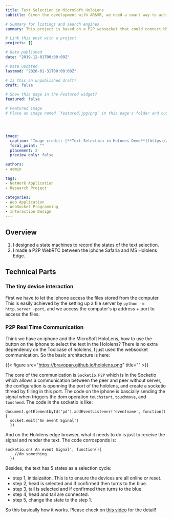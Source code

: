 ```yaml
---
title: Text Selection in MicroSoft HoloLens
subtitle: Given the development with AR&VR, we need a smart way to achieve the text selection in the MS Hololens. Therefore, we developed the new interation named head-tail to achieve the text selection in the MS Hololens Edge browser.

# Summary for listings and search engines
summary: This project is based on a P2P websocket that could connect MS Hololens and any smart phone (with major popular browser) to implement the text selection function in Hololens and many other headset devices. The basic idea is taking fully advantage of current devices, like smart phone everyone has as a controller to pinpoint the text position in the Hololens. The controller on the smart device is like this

# Link this post with a project
projects: []

# Date published
date: "2019-12-01T00:00:00Z"

# Date updated
lastmod: "2020-01-31T00:00:00Z"

# Is this an unpublished draft?
draft: false

# Show this page in the Featured widget?
featured: false

# Featured image
# Place an image named `featured.jpg/png` in this page's folder and customize its options here.




image:
  caption: 'Image credit: [**Text Selection in Holones Demo**](https://www.youtube.com/watch?v=fm-GnUHAk5s)'
  focal_point: ""
  placement: 2
  preview_only: false

authors:
- admin

tags:
- NetWork Application
- Research Project

categories:
- Web Application
- WebSocket Programming
- Interaction Design
---
```


## Overview

1. I designed a state machines to record the states of the text selection.
2. I made a P2P WebRTC between the iphone Safaria and MS Hololens Edge.

## Technical Parts


### The tiny device interaction

First we have to let the iphone access the files stored from the computer. This is easily achieved by the setting up a file server by `python -m http.server -port`, and we access the computer's ip address + port to access the files.


### P2P Real Time Communication

Think we have an iphone and the MicroSoft HoloLens, how to use the button on the iphone to select the text in the Hololens? There is no extra dependency on the Toolcase of hololens, I just used the websocket communication. So the basic architecture is here:

{{< figure src="https://bravopan.github.io/hololens.png" title="" >}}

The core of the communication is `Socketio.P2P` which is in the Socketio which allows a communication between the peer and peer without server, the configuration is openning the port of the hololens, and create a socketio thread by filling in this port. The code on the iphone is bascially sending the signal when triggers the dom operation `touchstart`, `touchmove`, and `touchend`. The code in the socketio is like:

```
document.getElementbyId('pd').addEventListener('eventname', function(){
  socket.emit('An event Sginal')
  })
```

And on the Hololens edge browser, what it needs to do is just to receive the signal and render the text. The code corrosponds is:

```
socketio.on('An event Signal', function(){
    //do something
  })
```

Besides, the text has 5 states as a selection cycle:
- step 1, initialzaiton. This is to ensure the devices are all online or reset.
- step 2, head is selected and if confirmed then turns to the blue.
- step 3, tail is selected and if confirmed then turns to the blue.
- step 4, head and tail are connected.
- step 5, change the state to the step 1.

So this basically how it works. Please check on [this video](https://www.youtube.com/watch?v=fm-GnUHAk5s&t=1s) for the detail!

